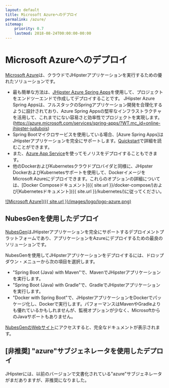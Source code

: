 ```yaml
---
layout: default
title: Microsoft Azureへのデプロイ
permalink: /azure/
sitemap:
    priority: 0.7
    lastmod: 2018-08-24T00:00:00-00:00
---
```


# <i class="fa fa-cloud-upload"></i> Microsoft Azureへのデプロイ

[Microsoft Azure](https://azure.microsoft.com/overview/?WT.mc_id=online-jhipster-judubois)は、クラウドでJHipsterアプリケーションを実行するための優れたソリューションです。

- 最も簡単な方法は、[JHipster Azure Spring Apps](https://github.com/Azure/generator-jhipster-azure-spring-apps)を使用して、プロジェクトをエンドツーエンドで作成してデプロイすることです。 JHipster Azure Spring Appsは、フルスタックのSpringアプリケーション開発を合理化するように設計されており、Azure Spring Appsの堅牢なインフラストラクチャを活用して、これまでにない容易さと効率性でプロジェクトを実現します。
(https://azure.microsoft.com/services/spring-apps/?WT.mc_id=online-jhipster-judubois)
- Spring Bootマイクロサービスを使用している場合、[Azure Spring Apps]はJHipsterアプリケーションを完全にサポートします。[Quickstart](https://learn.microsoft.com/azure/spring-apps/quickstart-deploy-microservice-apps)で詳細を読むことができます。
- また、[Azure App Service](https://azure.microsoft.com/services/app-service/?WT.mc_id=online-jhipster-judubois)を使ってモノリスをデプロイすることもできます。
- 他のDockerおよびKubernetesクラウドプロバイダと同様に、JHipster DockerおよびKubernetesサポートを使用して、DockerイメージをMicrosoft Azureにデプロイできます。これらのオプションの詳細については、[Docker Composeドキュメント]({{ site.url }}/docker-compose/)および[Kubernetesドキュメント]({{ site.url }}/kubernetes/)に従ってください。

[![Microsoft Azure]({{ site.url }}/images/logo/logo-azure.png)](https://azure.microsoft.com/overview/?WT.mc_id=online-jhipster-judubois)

<h2>NubesGenを使用したデプロイ</h2>

[NubesGen](https://www.nubesgen.com)はJHipsterアプリケーションを完全にサポートするデプロイメントプラットフォームであり、アプリケーションをAzureにデプロイするための最良のソリューションです。

NubesGenを使用してJHipsterアプリケーションをデプロイするには、ドロップダウン・メニューから次の項目を選択します。

- "Spring Boot (Java) with Maven"で、MavenでJHipsterアプリケーションを実行します。
- "Spring Boot (Java) with Gradle"で、GradleでJHipsterアプリケーションを実行します。
- "Docker with Spring Boot"で、JHipsterアプリケーションをDockerでパッケージ化し、Dockerで実行します。パフォーマンスはMavenやGradleよりも優れているかもしれませんが、監視オプションが少なく、MicrosoftからのJavaサポートもありません。

[NubesGenのWebサイト](https://www.nubesgen.com)にアクセスすると、完全なドキュメントが表示されます。

<h2>[非推奨] "azure"サブジェネレータを使用したデプロイ</h2>

JHipsterには、以前のバージョンで文書化されている"azure"サブジェネレータがまだありますが、非推奨になりました。
